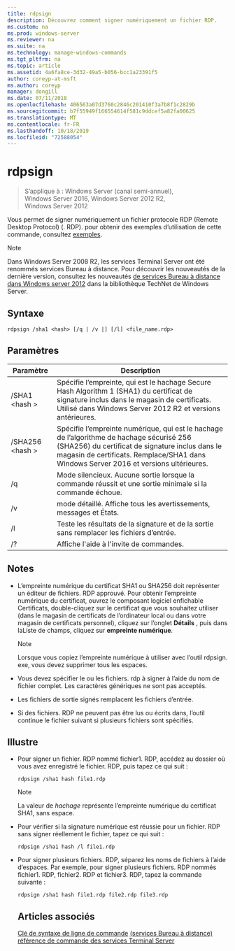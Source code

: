 ```yaml
---
title: rdpsign
description: Découvrez comment signer numériquement un fichier RDP.
ms.custom: na
ms.prod: windows-server
ms.reviewer: na
ms.suite: na
ms.technology: manage-windows-commands
ms.tgt_pltfrm: na
ms.topic: article
ms.assetid: 4a6fa8ce-3d32-49a5-b056-bcc1a23391f5
author: coreyp-at-msft
ms.author: coreyp
manager: dongill
ms.date: 07/11/2018
ms.openlocfilehash: 406563a07d3760c2846c201410f3a7b8f1c2829b
ms.sourcegitcommit: b7f55949f166554614f581c9ddcef5a82fa00625
ms.translationtype: MT
ms.contentlocale: fr-FR
ms.lasthandoff: 10/18/2019
ms.locfileid: "72588054"
---
```

# <a name="rdpsign"></a>rdpsign

>S’applique à : Windows Server (canal semi-annuel), Windows Server 2016, Windows Server 2012 R2, Windows Server 2012

Vous permet de signer numériquement un fichier protocole RDP (Remote Desktop Protocol) (. RDP).
pour obtenir des exemples d’utilisation de cette commande, consultez [exemples](#BKMK_examples).

> [!NOTE]
> Dans Windows Server 2008 R2, les services Terminal Server ont été renommés services Bureau à distance. Pour découvrir les nouveautés de la dernière version, consultez les nouveautés [de services Bureau à distance dans Windows server 2012](https://technet.microsoft.com/library/hh831527) dans la bibliothèque TechNet de Windows Server.

## <a name="syntax"></a>Syntaxe
```
rdpsign /sha1 <hash> [/q | /v |] [/l] <file_name.rdp>
```

## <a name="parameters"></a>Paramètres

|Paramètre|Description|
|-------|--------|
|/SHA1 \<hash >|Spécifie l’empreinte, qui est le hachage Secure Hash Algorithm 1 (SHA1) du certificat de signature inclus dans le magasin de certificats. Utilisé dans Windows Server 2012 R2 et versions antérieures.|
|/SHA256 \<hash >|Spécifie l’empreinte numérique, qui est le hachage de l’algorithme de hachage sécurisé 256 (SHA256) du certificat de signature inclus dans le magasin de certificats. Remplace/SHA1 dans Windows Server 2016 et versions ultérieures.|
|/q|Mode silencieux. Aucune sortie lorsque la commande réussit et une sortie minimale si la commande échoue.|
|/v|mode détaillé. Affiche tous les avertissements, messages et États.|
|/l|Teste les résultats de la signature et de la sortie sans remplacer les fichiers d’entrée.|
|/?|Affiche l'aide à l'invite de commandes.|

## <a name="remarks"></a>Notes
-   L’empreinte numérique du certificat SHA1 ou SHA256 doit représenter un éditeur de fichiers. RDP approuvé. Pour obtenir l’empreinte numérique du certificat, ouvrez le composant logiciel enfichable Certificats, double-cliquez sur le certificat que vous souhaitez utiliser (dans le magasin de certificats de l’ordinateur local ou dans votre magasin de certificats personnel), cliquez sur l’onglet **Détails** , puis dans laListe de champs, cliquez sur **empreinte numérique**.

    > [!NOTE]
    > Lorsque vous copiez l’empreinte numérique à utiliser avec l’outil rdpsign. exe, vous devez supprimer tous les espaces.

-   Vous devez spécifier le ou les fichiers. rdp à signer à l’aide du nom de fichier complet. Les caractères génériques ne sont pas acceptés.
-   Les fichiers de sortie signés remplacent les fichiers d’entrée.
-   Si des fichiers. RDP ne peuvent pas être lus ou écrits dans, l’outil continue le fichier suivant si plusieurs fichiers sont spécifiés.

## <a name="BKMK_examples"></a>Illustre
- Pour signer un fichier. RDP nommé fichier1. RDP, accédez au dossier où vous avez enregistré le fichier. RDP, puis tapez ce qui suit :
  ```
  rdpsign /sha1 hash file1.rdp
  ```
  > [!NOTE]
  > La valeur de *hachage* représente l’empreinte numérique du certificat SHA1, sans espace.
- Pour vérifier si la signature numérique est réussie pour un fichier. RDP sans signer réellement le fichier, tapez ce qui suit :
  ```
  rdpsign /sha1 hash /l file1.rdp
  ```
- Pour signer plusieurs fichiers. RDP, séparez les noms de fichiers à l’aide d’espaces. Par exemple, pour signer plusieurs fichiers. RDP nommés fichier1. RDP, fichier2. RDP et fichier3. RDP, tapez la commande suivante :
  ```
  rdpsign /sha1 hash file1.rdp file2.rdp file3.rdp
  ```
  ## <a name="see-also"></a>Articles associés
  [Clé de syntaxe de ligne de commande](command-line-syntax-key.md) 
  [ &#40;services Bureau à distance&#41; référence de commande des services Terminal Server](remote-desktop-services-terminal-services-command-reference.md)
